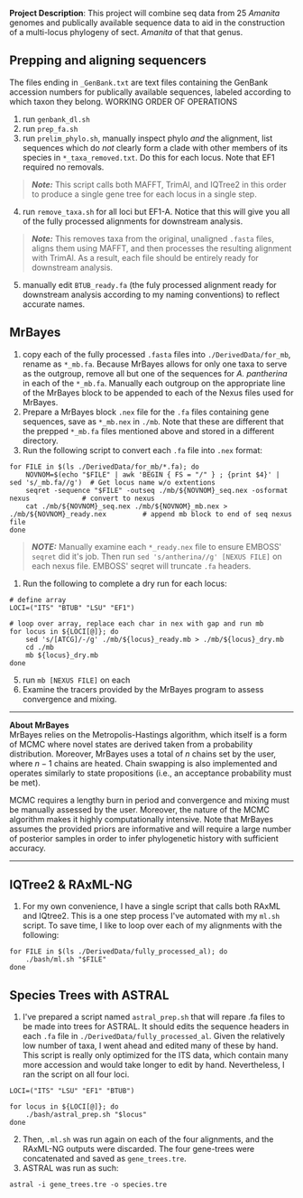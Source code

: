 **Project Description**: This project will combine seq data from 25 *Amanita* genomes and publically available sequence data to aid in the construction of a multi-locus phylogeny of sect. *Amanita* of that that genus. 
## Prepping and aligning sequencers
The files ending in `_GenBank.txt` are text files containing the GenBank accession numbers for publically available sequences, labeled according to which taxon they belong. 
WORKING ORDER OF OPERATIONS
1. run `genbank_dl.sh`
2. run `prep_fa.sh`
3. run  `prelim_phylo.sh`, manually inspect phylo _and_ the alignment, list sequences which do _not_ clearly form a clade with other members of its species in `*_taxa_removed.txt`. Do this for each locus. Note that EF1 required no removals.  
>**_Note:_** This script calls both MAFFT, TrimAl, and IQTree2 in this order to produce a single gene tree for each locus in a single step. 
4. run `remove_taxa.sh` for all loci but EF1-A. Notice that this will give you all of the fully processed alignments for downstream analysis. 
>**_Note:_** This removes taxa from the original, unaligned `.fasta` files, aligns them using MAFFT, and then processes the resulting alignment with TrimAl. As a result, each file should be entirely ready for downstream analysis. 
5. manually edit `BTUB_ready.fa` (the fuly processed alignment ready for downstream analysis according to my naming conventions) to reflect accurate names.
## MrBayes
1. copy each of the fully processed `.fasta` files into `./DerivedData/for_mb`, rename as `*_mb.fa`. Because MrBayes allows for only one taxa to serve as the outgroup, remove all but one of the sequences for _A. pantherina_ in each of the `*_mb.fa`. Manually each outgroup on the appropriate line of the MrBayes block to be appended to each of the Nexus files used for MrBayes. 
2. Prepare a MrBayes block `.nex` file for the `.fa` files containing gene sequences, save as `*_mb.nex` in `./mb`. Note that these are different that the prepped `*_mb.fa` files mentioned above and stored in a different directory.
3. Run the following script to convert each `.fa` file into `.nex` format: 
```{sh}
for FILE in $(ls ./DerivedData/for_mb/*.fa); do
    NOVNOM=$(echo "$FILE" | awk 'BEGIN { FS = "/" } ; {print $4}' | sed 's/_mb.fa//g')  # Get locus name w/o extentions
    seqret -sequence "$FILE" -outseq ./mb/${NOVNOM}_seq.nex -osformat nexus             # convert to nexus 
    cat ./mb/${NOVNOM}_seq.nex ./mb/${NOVNOM}_mb.nex > ./mb/${NOVNOM}_ready.nex         # append mb block to end of seq nexus file
done
```  
> **_NOTE:_** Manually examine each `*_ready.nex` file to ensure EMBOSS' `seqret` did it's job. Then run `sed 's/antherina//g' [NEXUS FILE]` on each nexus file. EMBOSS' seqret will truncate `.fa` headers. 
1. Run the following to complete a dry run for each locus:
```{sh}
# define array
LOCI=("ITS" "BTUB" "LSU" "EF1")

# loop over array, replace each char in nex with gap and run mb 
for locus in ${LOCI[@]}; do
    sed 's/[ATCG]/-/g' ./mb/${locus}_ready.mb > ./mb/${locus}_dry.mb
    cd ./mb 
    mb ${locus}_dry.mb
done
```
5. run `mb [NEXUS FILE]` on each 
6. Examine the tracers provided by the MrBayes program to assess convergence and mixing. 
---
**About MrBayes**  
MrBayes relies on the Metropolis-Hastings algorithm, which itself is a form of MCMC where novel states are derived taken from a probability distribution. Moreover, MrBayes uses a total of $n$ chains set by the user, where $n-1$ chains are heated. Chain swapping is also implemented and operates similarly to state propositions (i.e., an acceptance probability must be met). 

MCMC requires a lengthy burn in period and convergence and mixing must be manually assessed by the user. Moreover, the nature of the MCMC algorithm makes it highly computationally intensive. Note that MrBayes assumes the provided priors are informative and will require a large number of posterior samples in order to infer phylogenetic history with sufficient accuracy.

---

## IQTree2 & RAxML-NG 
1. For my own convenience, I have a single script that calls both RAxML and IQtree2. This is a one step process I've automated with my `ml.sh` script. To save time, I like to loop over each of my alignments with the following: 
```{sh}
for FILE in $(ls ./DerivedData/fully_processed_al); do 
    ./bash/ml.sh "$FILE"
done
```
## Species Trees with ASTRAL 
1. I've prepared a script named `astral_prep.sh` that will repare .fa files to be made into trees for ASTRAL. It should edits the sequence headers in each `.fa` file in `./DerivedData/fully_processed_al`. Given the relatively low number of taxa, I went ahead and edited many of these by hand. This script is really only optimized for the ITS data, which contain many more accession and would take longer to edit by hand. Nevertheless, I ran the script on all four loci. 
```{sh}
LOCI=("ITS" "LSU" "EF1" "BTUB")

for locus in ${LOCI[@]}; do 
    ./bash/astral_prep.sh "$locus"
done
```
2. Then, `.ml.sh` was run again on each of the four alignments, and the RAxML-NG outputs were discarded. The four gene-trees were concatenated and saved as `gene_trees.tre`. 
3. ASTRAL was run as such:
```{sh}
astral -i gene_trees.tre -o species.tre
```

